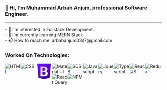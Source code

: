 ### 👋 Hi, I’m Muhammad Arbab Anjum, professional Software Engineer.
<hr>
- 🔭 I’m interested in Fullstack Development.
<br>
- 🌱 I’m currently learning MERN Stack
<br>
- 📫 How to reach me: arbabanjum0347@gmail.com

### Worked On Technologies:

<img align="left" alt="HTML" width="50px" src="https://cdn-icons-png.flaticon.com/512/732/732212.png" />
<img align="left" alt="CSS" width="50px" src="https://www.kindpng.com/picc/m/464-4640184_css3-png-download-css-icon-transparent-png.png" />
<img align="left" alt="Bootstrap" width="50px" src="https://raw.githubusercontent.com/themedotid/bootstrap-icon/HEAD/docs/bootstrap-icon-css.png" />
<img align="left" alt="Material UI" width="50px" src="https://mui.com/static/logo.png" />
<img align="left" alt="SCSS" width="50px" src="https://cdn.iconscout.com/icon/free/png-256/sass-226054.png" />
<img align="left" alt="Javascript" width="50px" src="https://symbols-electrical.getvecta.com/stencil_25/39_javascript.0ca26ec4ab.jpg" />
<img align="left" alt="Jquery" width="50px" src="https://cdn.iconscout.com/icon/free/png-256/jquery-10-1175155.png" />
<img align="left" alt="Typescript" width="50px" src="https://cdn.worldvectorlogo.com/logos/typescript-2.svg" />
<img align="left" alt="ReactJS" width="50px" src="https://upload.wikimedia.org/wikipedia/commons/thumb/a/a7/React-icon.svg/2300px-React-icon.svg.png" />
<img align="left" alt="Redux" width="50px" src="https://cdn.iconscout.com/icon/free/png-256/redux-283024.png" />
<img align="left" alt="React Query" width="50px" src="https://react-query-v2.tanstack.com/_next/static/images/emblem-light-5d1cdce6c8bbb006ac6cefb8e1642877.svg" />
<img align="left" alt="NPM" width="50px" src="https://encrypted-tbn0.gstatic.com/images?q=tbn:ANd9GcRuyjXKTXjTdKSwfJHcJDxsHZn-T4HD3x7KsA7JQDbuBhUcqi8wJvuyIYQkV-fYYHcKL0o&usqp=CAU" />
<img align="left" alt="" width="50px" src="" />
<img align="left" alt="" width="50px" src="" />

